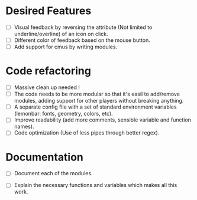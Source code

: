 # Desired Features

- [ ] Visual feedback by reversing the attribute (Not limited to underline/overline) of an icon on click.
- [ ] Different color of feedback based on the mouse button.
- [ ] Add support for cmus by writing modules.

# Code refactoring

- [ ] Massive clean up needed !
- [ ] The code needs to be more modular so that it's easil to add/remove modules, adding support for other players without breaking anything.
- [ ] A separate config file with a set of standard environment variables (lemonbar: fonts, geometry, colors, etc).
- [ ] Improve readability (add more comments, sensible variable and function names).
- [ ] Code optimization (Use of less pipes through better regex).

# Documentation

- [ ] Document each of the modules.
- [ ] Explain the necessary functions and variables which makes all this work.

